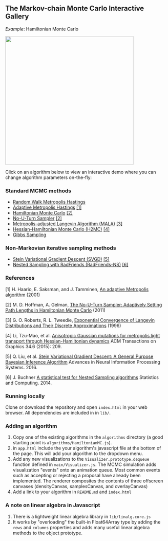 ## The Markov-chain Monte Carlo Interactive Gallery

*Example*: Hamiltonian Monte Carlo

<img src="https://raw.githubusercontent.com/chi-feng/mcmc-demo/master/docs/hmc.gif" width="400" />

Click on an algorithm below to view an interactive demo where you can change algorithm parameters on-the-fly:

### Standard MCMC methods 
*   [Random Walk Metropolis Hastings](http://chi-feng.github.io/mcmc-demo/app.html?algorithm=RandomWalkMH&target=banana)
*   [Adaptive Metropolis Hastings](http://chi-feng.github.io/mcmc-demo/app.html?algorithm=AdaptiveMH&target=banana) [[1]](#ref-1)
*   [Hamiltonian Monte Carlo](http://chi-feng.github.io/mcmc-demo/app.html?algorithm=HamiltonianMC&target=banana) [[2]](#ref-2)
*   [No-U-Turn Sampler](http://chi-feng.github.io/mcmc-demo/app.html?algorithm=NaiveNUTS&target=banana) [[2]](#ref-2)
*   [Metropolis-adjusted Langevin Algorithm (MALA)](http://chi-feng.github.io/mcmc-demo/app.html?algorithm=MALA&target=banana) [[3]](#ref-3)
*   [Hessian-Hamiltonian Monte Carlo (H2MC)](http://chi-feng.github.io/mcmc-demo/app.html?algorithm=H2MC&target=banana) [[4]](#ref-4)
*   [Gibbs Sampling](http://chi-feng.github.io/mcmc-demo/app.html?algorithm=GibbsSampling&target=banana)

### Non-Markovian iterative sampling methods
*   [Stein Variational Gradient Descent (SVGD)](http://chi-feng.github.io/mcmc-demo/app.html?algorithm=SVGD&target=banana) [[5]](#ref-5)
*   [Nested Sampling with RadFriends (RadFriends-NS)](http://chi-feng.github.io/mcmc-demo/app.html?algorithm=RadFriends-NS&target=banana) [[6]](#ref-6)

### References

[1] H. Haario, E. Saksman, and J. Tamminen, [An adaptive Metropolis algorithm](http://projecteuclid.org/euclid.bj/1080222083) (2001)

[2] M. D. Hoffman, A. Gelman, [The No-U-Turn Sampler: Adaptively Setting Path Lengths in Hamiltonian Monte Carlo](http://arxiv.org/abs/1111.4246) (2011)

[3] G. O. Roberts, R. L. Tweedie, [Exponential Convergence of Langevin Distributions and Their Discrete Approximations](http://www2.stat.duke.edu/~scs/Courses/Stat376/Papers/Langevin/RobertsTweedieBernoulli1996.pdf) (1996)

[4] Li, Tzu-Mao, et al. [Anisotropic Gaussian mutations for metropolis light transport through Hessian-Hamiltonian dynamics](https://people.csail.mit.edu/tzumao/h2mc/) ACM Transactions on Graphics 34.6 (2015): 209.

[5] Q. Liu, et al. [Stein Variational Gradient Descent: A General Purpose Bayesian Inference Algorithm](http://www.cs.dartmouth.edu/~dartml/project.html?p=vgd) Advances in Neural Information Processing Systems. 2016.

[6] J. Buchner [A statistical test for Nested Sampling algorithms](https://arxiv.org/abs/1407.5459) Statistics and Computing. 2014.

### Running locally
Clone or download the repository and open `index.html` in your web browser. All dependencies are included in in `lib/`.

### Adding an algorithm
1. Copy one of the existing algorithms in the `algorithms` directory (a good starting point is `algorithms/HamiltonianMC.js`). 
1. in `app.html` include the your algorithm's javascript file at the bottom of the page. This will add your algorithm to the dropdown menu. 
1. Add any new visualizations to the `Visualizer.prototype.dequeue` function defined in `main/Visualizer.js`. The MCMC simulation adds visualization "events" onto an animation queue. Most common events such as accepting or rejecting a proposal have already been implemented. The renderer composites the contents of three offscreen canvases (densityCanvas, samplesCanvas, and overlayCanvas)
1. Add a link to your algorithm in `README.md` and `index.html`

### A note on linear algebra in Javascript
1. There is a lightweight linear algebra library in `lib/linalg.core.js`
1. It works by "overloading" the built-in Float64Array type by adding the `rows` and `columns` properties and adds many useful linear algebra methods to the object prototype. 
